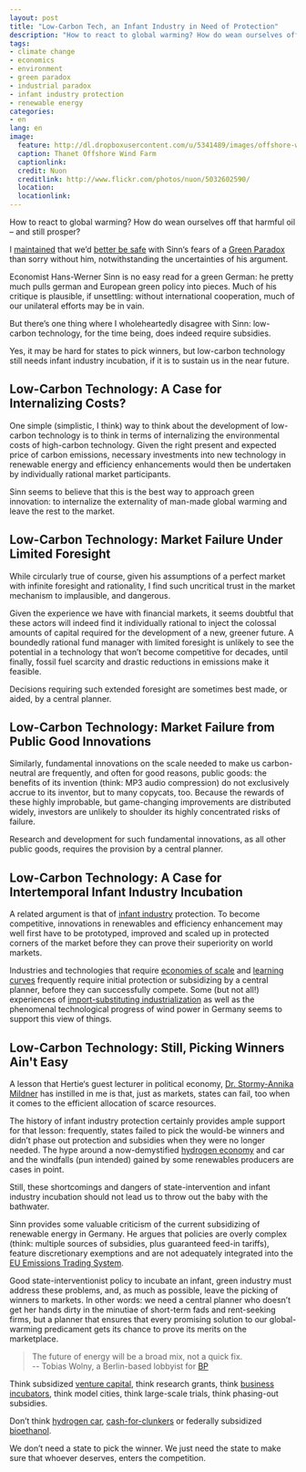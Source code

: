 ```yaml
---
layout: post
title: "Low-Carbon Tech, an Infant Industry in Need of Protection"
description: "How to react to global warming? How do wean ourselves off that harmful oil -- and still prosper?"
tags: 
- climate change
- economics
- environment
- green paradox
- industrial paradox
- infant industry protection
- renewable energy
categories:
- en
lang: en
image:
  feature: http://dl.dropboxusercontent.com/u/5341489/images/offshore-windmills_crop.jpg
  caption: Thanet Offshore Wind Farm
  captionlink: 
  credit: Nuon
  creditlink: http://www.flickr.com/photos/nuon/5032602590/
  location: 
  locationlink:
---
```


How to react to global warming? 
How do wean ourselves off that harmful oil – and still prosper?

I [maintained](http://maxheld.wordpress.com/2009/12/10/the-copenhagen-game/) that we’d [better be safe](http://maxheld.wordpress.com/2009/04/16/for-alarmism/) with Sinn‘s fears of a [Green Paradox](http://en.wikipedia.org/wiki/Green_paradox) than sorry without him, notwithstanding the uncertainties of his argument.

Economist Hans-Werner Sinn is no easy read for a green German: 
he pretty much pulls german and European green policy into pieces. 
Much of his critique is plausible, if unsettling: 
without international cooperation, much of our unilateral efforts may be in vain.

But there’s one thing where I wholeheartedly disagree with Sinn: 
low-carbon technology, for the time being, does indeed require subsidies.

Yes, it may be hard for states to pick winners, but low-carbon technology still needs infant industry incubation, if it is to sustain us in the near future.


## Low-Carbon Technology: A Case for Internalizing Costs?

One simple (simplistic, I think) way to think about the development of low-carbon technology is to think in terms of internalizing the environmental costs of high-carbon technology. 
Given the right present and expected price of carbon emissions, necessary investments into new technology in renewable energy and efficiency enhancements would then be undertaken by individually rational market participants.

Sinn seems to believe that this is the best way to approach green innovation: 
to internalize the externality of man-made global warming and leave the rest to the market.


## Low-Carbon Technology: Market Failure Under Limited Foresight

While circularly true of course, given his assumptions of a perfect market with infinite foresight and rationality, I find such uncritical trust in the market mechanism to implausible, and dangerous.

Given the experience we have with financial markets, it seems doubtful that these actors will indeed find it individually rational to inject the colossal amounts of capital required for the development of a new, greener future. 
A boundedly rational fund manager with limited foresight is unlikely to see the potential in a technology that won’t become competitive for decades, until finally, fossil fuel scarcity and drastic reductions in emissions make it feasible.

Decisions requiring such extended foresight are sometimes best made, or aided, by a central planner.


## Low-Carbon Technology: Market Failure from Public Good Innovations

Similarly, fundamental innovations on the scale needed to make us carbon-neutral are frequently, and often for good reasons, public goods: 
the benefits of its invention (think: MP3 audio compression) do not exclusively accrue to its inventor, but to many copycats, too. 
Because the rewards of these highly improbable, but game-changing improvements are distributed widely, investors are unlikely to shoulder its highly concentrated risks of failure.

Research and development for such fundamental innovations, as all other public goods, requires the provision by a central planner.


## Low-Carbon Technology: A Case for Intertemporal Infant Industry Incubation

A related argument is that of [infant industry](http://en.wikipedia.org/wiki/International_economics#Infant_industries) protection. 
To become competitive, innovations in renewables and efficiency enhancement may well first have to be prototyped, improved and scaled up in protected corners of the market before they can prove their superiority on world markets.

Industries and technologies that require [economies of scale](http://en.wikipedia.org/wiki/Economies_of_scale) and [learning curves](http://en.wikipedia.org/wiki/Learning_curve) frequently require initial protection or subsidizing by a central planner, before they can successfully compete. 
Some (but not all!) experiences of [import-substituting industrialization](http://en.wikipedia.org/wiki/Import_substitution_industrialization) as well as the phenomenal technological progress of wind power in Germany seems to support this view of things.


## Low-Carbon Technology: Still, Picking Winners Ain't Easy

A lesson that Hertie‘s guest lecturer in political economy, [Dr. Stormy-Annika Mildner](http://www.swp-berlin.org/en/forscher/forscherprofil.php?id=6148) has instilled in me is that, just as markets, states can fail, too when it comes to the efficient allocation of scarce resources.

The history of infant industry protection certainly provides ample support for that lesson: 
frequently, states failed to pick the would-be winners and didn’t phase out protection and subsidies when they were no longer needed. The hype around a now-demystified [hydrogen economy](http://en.wikipedia.org/wiki/Hydrogen_economy) and car and the windfalls (pun intended) gained by some renewables producers are cases in point.

Still, these shortcomings and dangers of state-intervention and infant industry incubation should not lead us to throw out the baby with the bathwater.

Sinn provides some valuable criticism of the current subsidizing of renewable energy in Germany. 
He argues that policies are overly complex (think: multiple sources of subsidies, plus guaranteed feed-in tariffs), feature discretionary exemptions and are not adequately integrated into the [EU Emissions Trading System](http://en.wikipedia.org/wiki/European_Union_Emission_Trading_Scheme).

Good state-interventionist policy to incubate an infant, green industry must address these problems, and, as much as possible, leave the picking of winners to markets. 
In other words: we need a central planner who doesn’t get her hands dirty in the minutiae of short-term fads and rent-seeking firms, but a planner that ensures that every promising solution to our global-warming predicament gets its chance to prove its merits on the marketplace.

> The future of energy will be a broad mix, not a quick fix.    
> -- Tobias Wolny, a Berlin-based lobbyist for [BP](http://www.bp.com/)

Think subsidized [venture capital](http://en.wikipedia.org/wiki/Venture_capital), think research grants, think [business incubators](http://en.wikipedia.org/wiki/Business_incubator), think model cities, think large-scale trials, think phasing-out subsidies.

Don’t think [hydrogen car](http://en.wikipedia.org/wiki/Hydrogen_vehicle), [cash-for-clunkers](http://en.wikipedia.org/wiki/Car_Allowance_Rebate_System) or federally subsidized [bioethanol](http://en.wikipedia.org/wiki/Biofuel).

We don’t need a state to pick the winner. We just need the state to make sure that whoever deserves, enters the competition.
